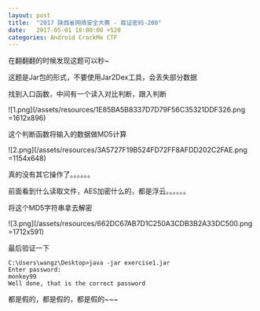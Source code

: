 ```yaml
---
layout: post
title:  "2017 陕西省网络安全大赛 - 取证密码-200"
date:   2017-05-01 18:00:00 +520
categories: Android CrackMe CTF 
---
```


在翻翻翻的时候发现这题可以秒~

这题是Jar包的形式，不要使用Jar2Dex工具，会丢失部分数据

找到入口函数，中间有一个读入对比判断，跟入判断

![1.png](/assets/resources/1E85BA5B8337D7D79F56C35321DDF326.png =1612x896)

这个判断函数将输入的数据做MD5计算

![2.png](/assets/resources/3A5727F19B524FD72FF8AFDD202C2FAE.png =1154x648)

真的没有其它操作了。。。。。。

前面看到什么读取文件，AES加密什么的，都是浮云。。。。。。

将这个MD5字符串拿去解密

![3.png](/assets/resources/662DC67AB7D1C250A3CDB3B2A33DC500.png =1712x591)

最后验证一下
```
C:\Users\wangz\Desktop>java -jar exercise1.jar
Enter password:
monkey99
Well done, that is the correct password
```

都是假的，都是假的，都是假的~~~